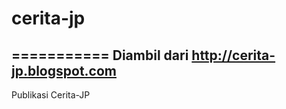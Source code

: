 # cerita-jp
===========
Diambil dari http://cerita-jp.blogspot.com
-----------

Publikasi Cerita-JP
